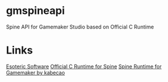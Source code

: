 gmspineapi
==========

Spine API for Gamemaker Studio based on Official C Runtime

Links
==========
[Esoteric Software](http://esotericsoftware.com)
[Official C Runtime for Spine](https://github.com/EsotericSoftware/spine-runtimes/tree/master/spine-c)
[Spine Runtime for Gamemaker by kabecao](http://gmc.yoyogames.com/index.php?showtopic=574464)